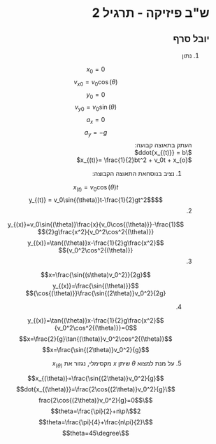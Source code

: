 <style>
    html {
        direction: rtl;
    }
    eqn, table, .katex {
        direction: ltr;
    }
</style>
# ש"ב פיזיקה - תרגיל 2
## יובל סרף

1.  נתון

    $$x_0 = 0$$
    $$v_{x0} = v_0 \cos{(\theta)}$$
    $$y_0 = 0$$
    $$v_{y0} = v_0 \sin{(\theta)}$$
    $$a_x=0$$
    $$a_y=-g$$
    העתק בתאוצה קבועה:  
    $\ddot{x_{(t)}} = b$  
    $x_{(t)}= \frac{1}{2}bt^2 + v_0t + x_{o}$

    1. נציב בנוסחאת התאוצה הקבוצה:  
    
    $$x_{(t)} = v_0\cos{(\theta)}t$$
    $$y_{(t)} = v_0\sin{(\theta)}t-\frac{1}{2}gt^2$$
    2.  

    $$y_{(x)}=v_0\sin{(\theta)}\frac{x}{v_0\cos{(\theta)}}-\frac{1}{2}g\frac{x^2}{v_0^2\cos^2{(\theta)}}$$
    $$y_{(x)}=\tan{(\theta)}x-\frac{1}{2}g\frac{x^2}{v_0^2\cos^2{(\theta)}}$$
    3.  
    
    $$x=\frac{\sin{(s\theta)v_0^2}}{2g}$$
    $$y_{(x)}=\frac{\sin{(\theta)}}{\cos{(\theta)}}\frac{\sin{(2\theta)}v_0^2}{2g}$$

    4.  
    
    $$y_{(x)}=\tan{(\theta)}x-\frac{1}{2}g\frac{x^2}{v_0^2\cos^2{(\theta)}}=0$$
    $$x=\frac{2}{g}\tan{(\theta)}v_0^2\cos^2{(\theta)}$$
    $$x=\frac{\sin{(2\theta)}v_0^2}{g}$$

    5. על מנת למצוא $\theta$ שיתן $x$ מקסימלי, נגזור את $x_{(\theta)}$
    
    $$x_{(\theta)}=\frac{\sin{(2\theta)}v_0^2}{g}$$
    $$\dot{x_{(\theta)}}=\frac{2\cos{(2\theta)}v_0^2}{g}$$
    $$\frac{2\cos{(2\theta)}v_0^2}{g}=0$$
    $$2\theta=\frac{\pi}{2}+n\pi$$
    $$\theta=\frac{\pi}{4}+\frac{n\pi}{2}$$
    $$\theta=45\degree$$